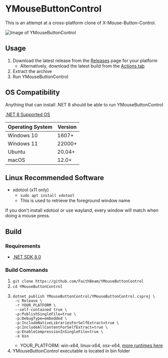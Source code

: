 # YMouseButtonControl

This is an attempt at a cross-platform clone of X-Mouse-Button-Control.

![Image of YMouseButtonControl](https://github.com/user-attachments/assets/b85448e5-3f94-498b-b1f9-f442aad753e5)

## Usage

1. Download the latest release from the [Releases](https://github.com/FaithBeam/YMouseButtonControl/releases) page for your platform
     * Alternatively, download the latest build from the [Actions tab](https://github.com/FaithBeam/YMouseButtonControl/actions)
2. Extract the archive
3. Run YMouseButtonControl

## OS Compatibility

Anything that can install .NET 8 should be able to run YMouseButtonControl

[.NET 8 Supported OS](https://github.com/dotnet/core/blob/main/release-notes/8.0/supported-os.md)

| **Operating System** | **Version** |
|----------------------|-------------|
| Windows 10           | 1607+       |
| Windows 11           | 22000+      |
| Ubuntu               | 20.04+      |
| macOS                | 12.0+       |

##  Linux Recommended Software

* xdotool (x11 only)
  * ```sudo apt install xdotool```
  * This is used to retrieve the foreground window name

If you don't install xdotool or use wayland, every window will match when doing a mouse press.

## Build

### Requirements

* [.NET SDK 8.0](https://dotnet.microsoft.com/en-us/download/visual-studio-sdks)

### Build Commands

1. `git clone https://github.com/FaithBeam/YMouseButtonControl`
2. `cd YMouseButtonControl`
3. ```
   dotnet publish YMouseButtonControl/YMouseButtonControl.csproj \
    -c Release \
    -r YOUR_PLATFORM \
    --self-contained true \
    -p:PublishSingleFile=true \
    -p:DebugType=embedded \
    -p:IncludeNativeLibrariesForSelfExtract=true \
    -p:IncludeAllContentForSelfExtract=true \
    -p:EnableCompressionInSingleFile=true \
    -o bin
   ```
    * YOUR_PLATFORM: win-x64, linux-x64, osx-x64, [more runtimes here](https://learn.microsoft.com/en-us/dotnet/core/rid-catalog)
4. YMouseButtonControl executable is located in bin folder
